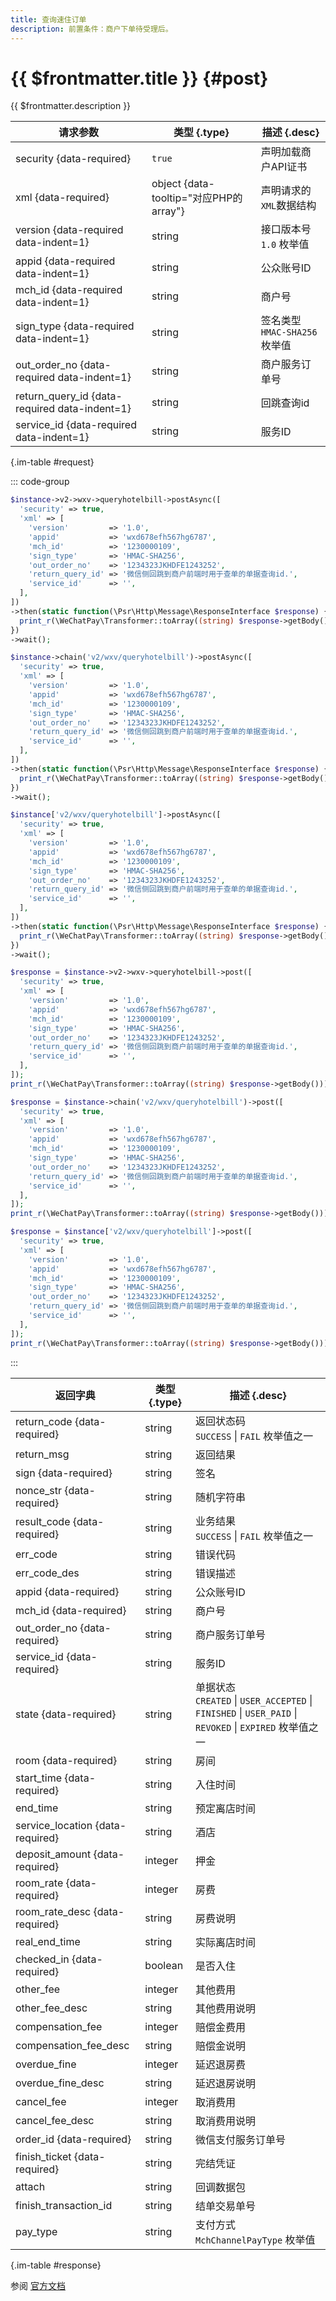 ```yaml
---
title: 查询速住订单
description: 前置条件：商户下单待受理后。
---
```


# {{ $frontmatter.title }} {#post}

{{ $frontmatter.description }}

| 请求参数 | 类型 {.type} | 描述 {.desc}
| --- | --- | ---
| security {data-required} | `true` | 声明加载商户API证书
| xml {data-required} | object {data-tooltip="对应PHP的array"} | 声明请求的`XML`数据结构
| version {data-required data-indent=1} | string | 接口版本号<br/>`1.0` 枚举值
| appid {data-required data-indent=1} | string | 公众账号ID
| mch_id {data-required data-indent=1} | string | 商户号
| sign_type {data-required data-indent=1} | string | 签名类型<br/>`HMAC-SHA256` 枚举值
| out_order_no {data-required data-indent=1} | string | 商户服务订单号
| return_query_id {data-required data-indent=1} | string | 回跳查询id
| service_id {data-required data-indent=1} | string | 服务ID

{.im-table #request}

::: code-group

```php [异步纯链式]
$instance->v2->wxv->queryhotelbill->postAsync([
  'security' => true,
  'xml' => [
    'version'         => '1.0',
    'appid'           => 'wxd678efh567hg6787',
    'mch_id'          => '1230000109',
    'sign_type'       => 'HMAC-SHA256',
    'out_order_no'    => '1234323JKHDFE1243252',
    'return_query_id' => '微信侧回跳到商户前端时用于查单的单据查询id.',
    'service_id'      => '',
  ],
])
->then(static function(\Psr\Http\Message\ResponseInterface $response) {
  print_r(\WeChatPay\Transformer::toArray((string) $response->getBody()));
})
->wait();
```

```php [异步声明式]
$instance->chain('v2/wxv/queryhotelbill')->postAsync([
  'security' => true,
  'xml' => [
    'version'         => '1.0',
    'appid'           => 'wxd678efh567hg6787',
    'mch_id'          => '1230000109',
    'sign_type'       => 'HMAC-SHA256',
    'out_order_no'    => '1234323JKHDFE1243252',
    'return_query_id' => '微信侧回跳到商户前端时用于查单的单据查询id.',
    'service_id'      => '',
  ],
])
->then(static function(\Psr\Http\Message\ResponseInterface $response) {
  print_r(\WeChatPay\Transformer::toArray((string) $response->getBody()));
})
->wait();
```

```php [异步属性式]
$instance['v2/wxv/queryhotelbill']->postAsync([
  'security' => true,
  'xml' => [
    'version'         => '1.0',
    'appid'           => 'wxd678efh567hg6787',
    'mch_id'          => '1230000109',
    'sign_type'       => 'HMAC-SHA256',
    'out_order_no'    => '1234323JKHDFE1243252',
    'return_query_id' => '微信侧回跳到商户前端时用于查单的单据查询id.',
    'service_id'      => '',
  ],
])
->then(static function(\Psr\Http\Message\ResponseInterface $response) {
  print_r(\WeChatPay\Transformer::toArray((string) $response->getBody()));
})
->wait();
```

```php [同步纯链式]
$response = $instance->v2->wxv->queryhotelbill->post([
  'security' => true,
  'xml' => [
    'version'         => '1.0',
    'appid'           => 'wxd678efh567hg6787',
    'mch_id'          => '1230000109',
    'sign_type'       => 'HMAC-SHA256',
    'out_order_no'    => '1234323JKHDFE1243252',
    'return_query_id' => '微信侧回跳到商户前端时用于查单的单据查询id.',
    'service_id'      => '',
  ],
]);
print_r(\WeChatPay\Transformer::toArray((string) $response->getBody()));
```

```php [同步声明式]
$response = $instance->chain('v2/wxv/queryhotelbill')->post([
  'security' => true,
  'xml' => [
    'version'         => '1.0',
    'appid'           => 'wxd678efh567hg6787',
    'mch_id'          => '1230000109',
    'sign_type'       => 'HMAC-SHA256',
    'out_order_no'    => '1234323JKHDFE1243252',
    'return_query_id' => '微信侧回跳到商户前端时用于查单的单据查询id.',
    'service_id'      => '',
  ],
]);
print_r(\WeChatPay\Transformer::toArray((string) $response->getBody()));
```

```php [同步属性式]
$response = $instance['v2/wxv/queryhotelbill']->post([
  'security' => true,
  'xml' => [
    'version'         => '1.0',
    'appid'           => 'wxd678efh567hg6787',
    'mch_id'          => '1230000109',
    'sign_type'       => 'HMAC-SHA256',
    'out_order_no'    => '1234323JKHDFE1243252',
    'return_query_id' => '微信侧回跳到商户前端时用于查单的单据查询id.',
    'service_id'      => '',
  ],
]);
print_r(\WeChatPay\Transformer::toArray((string) $response->getBody()));
```

:::

| 返回字典 | 类型 {.type} | 描述 {.desc}
| --- | --- | ---
| return_code {data-required} | string | 返回状态码<br/>`SUCCESS` \| `FAIL` 枚举值之一
| return_msg | string | 返回结果
| sign {data-required} | string | 签名
| nonce_str {data-required} | string | 随机字符串
| result_code {data-required} | string | 业务结果<br/>`SUCCESS` \| `FAIL` 枚举值之一
| err_code | string | 错误代码
| err_code_des | string | 错误描述
| appid {data-required} | string | 公众账号ID
| mch_id {data-required} | string | 商户号
| out_order_no {data-required} | string | 商户服务订单号
| service_id {data-required} | string | 服务ID
| state {data-required} | string | 单据状态<br/>`CREATED` \| `USER_ACCEPTED` \| `FINISHED` \| `USER_PAID` \| `REVOKED` \| `EXPIRED` 枚举值之一
| room {data-required} | string | 房间
| start_time {data-required} | string | 入住时间
| end_time | string | 预定离店时间
| service_location {data-required} | string | 酒店
| deposit_amount {data-required} | integer | 押金
| room_rate {data-required} | integer | 房费
| room_rate_desc {data-required} | string | 房费说明
| real_end_time | string | 实际离店时间
| checked_in {data-required} | boolean | 是否入住
| other_fee | integer | 其他费用
| other_fee_desc | string | 其他费用说明
| compensation_fee | integer | 赔偿金费用
| compensation_fee_desc | string | 赔偿金说明
| overdue_fine | integer | 延迟退房费
| overdue_fine_desc | string | 延迟退房说明
| cancel_fee | integer | 取消费用
| cancel_fee_desc | string | 取消费用说明
| order_id {data-required} | string | 微信支付服务订单号
| finish_ticket {data-required} | string | 完结凭证
| attach | string | 回调数据包
| finish_transaction_id | string | 结单交易单号
| pay_type | string | 支付方式<br/>`MchChannelPayType` 枚举值

{.im-table #response}

参阅 [官方文档](https://pay.weixin.qq.com/wiki/doc/apiv3/payscore.php?chapter=19_2&index=3)
